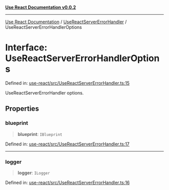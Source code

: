 [**Use React Documentation v0.0.2**](../../README.md)

***

[Use React Documentation](../../modules.md) / [UseReactServerErrorHandler](../README.md) / UseReactServerErrorHandlerOptions

# Interface: UseReactServerErrorHandlerOptions

Defined in: [use-react/src/UseReactServerErrorHandler.ts:15](https://github.com/stonemjs/use-react/blob/0635de04acc6b3a5c28dcf07d1e12a39a8b5e0b9/src/UseReactServerErrorHandler.ts#L15)

UseReactServerErrorHandler options.

## Properties

### blueprint

> **blueprint**: `IBlueprint`

Defined in: [use-react/src/UseReactServerErrorHandler.ts:17](https://github.com/stonemjs/use-react/blob/0635de04acc6b3a5c28dcf07d1e12a39a8b5e0b9/src/UseReactServerErrorHandler.ts#L17)

***

### logger

> **logger**: `ILogger`

Defined in: [use-react/src/UseReactServerErrorHandler.ts:16](https://github.com/stonemjs/use-react/blob/0635de04acc6b3a5c28dcf07d1e12a39a8b5e0b9/src/UseReactServerErrorHandler.ts#L16)
